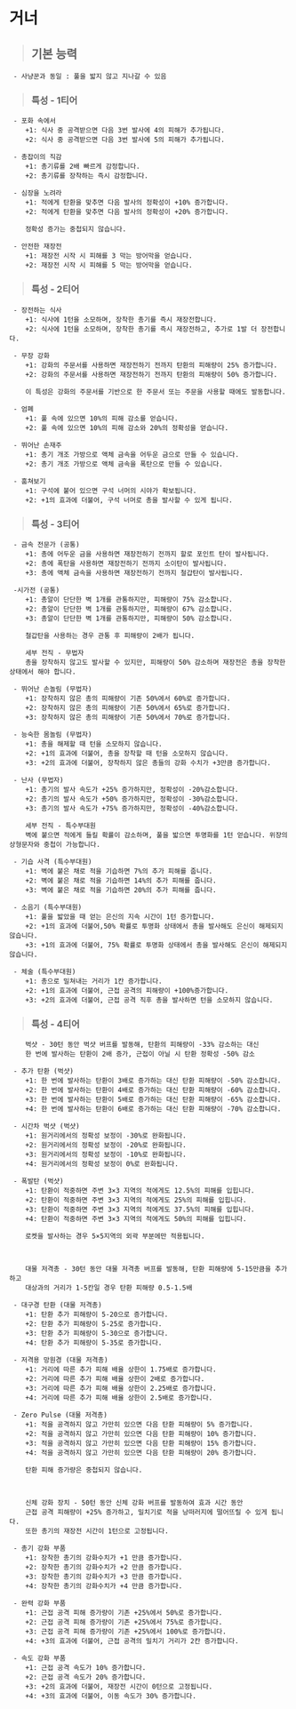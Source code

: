 # 거너

> ## 기본 능력

     - 사냥꾼과 동일 : 풀을 밟지 않고 지나갈 수 있음

> ### 특성 - 1티어

     - 포화 속에서
        +1: 식사 중 공격받으면 다음 3번 발사에 4의 피해가 추가됩니다.
        +2: 식사 중 공격받으면 다음 3번 발사에 5의 피해가 추가됩니다.
     
     - 총잡이의 직감
        +1: 총기류를 2배 빠르게 감정합니다.
        +2: 총기류를 장착하는 즉시 감정합니다.

     - 심장을 노려라
        +1: 적에게 탄환을 맞추면 다음 발사의 정확성이 +10% 증가합니다.
        +2: 적에게 탄환을 맞추면 다음 발사의 정확성이 +20% 증가합니다.

        정확성 증가는 중첩되지 않습니다.

     - 안전한 재장전
        +1: 재장전 시작 시 피해를 3 막는 방어막을 얻습니다.
        +2: 재장전 시작 시 피해를 5 막는 방어막을 얻습니다.

> ### 특성 - 2티어

     - 장전하는 식사
        +1: 식사에 1턴을 소모하며, 장착한 총기를 즉시 재장전합니다.
        +2: 식사에 1턴을 소모하며, 장착한 총기를 즉시 재장전하고, 추가로 1발 더 장전합니다.

     - 무장 강화
        +1: 강화의 주문서를 사용하면 재장전하기 전까지 탄환의 피해량이 25% 증가합니다.
        +2: 강화의 주문서를 사용하면 재장전하기 전까지 탄환의 피해량이 50% 증가합니다.

        이 특성은 강화의 주문서를 기반으로 한 주문서 또는 주문을 사용할 때에도 발동합니다.

     - 엄폐
        +1: 풀 속에 있으면 10%의 피해 감소를 얻습니다.
        +2: 풀 속에 있으면 10%의 피해 감소와 20%의 정확성을 얻습니다.

     - 뛰어난 손재주
        +1: 총기 개조 가방으로 액체 금속을 어두운 금으로 만들 수 있습니다.
        +2: 총기 개조 가방으로 액체 금속을 폭탄으로 만들 수 있습니다.

     - 훔쳐보기
        +1: 구석에 붙어 있으면 구석 너머의 시야가 확보됩니다.
        +2: +1의 효과에 더불어, 구석 너머로 총을 발사할 수 있게 됩니다.

> ### 특성 - 3티어

     - 금속 전문가 (공통)
        +1: 총에 어두운 금을 사용하면 재장전하기 전까지 할로 포인트 탄이 발사됩니다.
        +2: 총에 폭탄을 사용하면 재장전하기 전까지 소이탄이 발사됩니다.
        +3: 총에 액체 금속을 사용하면 재장전하기 전까지 철갑탄이 발사됩니다.

     -시가전 (공통)
        +1: 총알이 단단한 벽 1개를 관통하지만, 피해량이 75% 감소합니다.
        +2: 총알이 단단한 벽 1개를 관통하지만, 피해량이 67% 감소합니다.
        +3: 총알이 단단한 벽 1개를 관통하지만, 피해량이 50% 감소합니다.

        철갑탄을 사용하는 경우 관통 후 피해량이 2배가 됩니다.

        세부 전직 - 무법자
        총을 장착하지 않고도 발사할 수 있지만, 피해량이 50% 감소하며 재장전은 총을 장착한 상태에서 해야 합니다.

     - 뛰어난 손놀림 (무법자)
        +1: 장착하지 않은 총의 피해량이 기존 50%에서 60%로 증가합니다.
        +2: 장착하지 않은 총의 피해량이 기존 50%에서 65%로 증가합니다.
        +3: 장착하지 않은 총의 피해량이 기존 50%에서 70%로 증가합니다.

     - 능숙한 몸놀림 (무법자)
        +1: 총을 해제할 때 턴을 소모하지 않습니다.
        +2: +1의 효과에 더불어, 총을 장착할 때 턴을 소모하지 않습니다.
        +3: +2의 효과에 더불어, 장착하지 않은 총들의 강화 수치가 +3만큼 증가합니다.

     - 난사 (무법자)
        +1: 총기의 발사 속도가 +25% 증가하지만, 정확성이 -20%감소합니다.
        +2: 총기의 발사 속도가 +50% 증가하지만, 정확성이 -30%감소합니다.
        +3: 총기의 발사 속도가 +75% 증가하지만, 정확성이 -40%감소합니다.

        세부 전직 - 특수부대원
        벽에 붙으면 적에게 들킬 확률이 감소하며, 풀을 밟으면 투명화를 1턴 얻습니다. 위장의 상형문자와 중첩이 가능합니다.

     - 기습 사격 (특수부대원)
        +1: 벽에 붙은 채로 적을 기습하면 7%의 추가 피해를 줍니다.
        +2: 벽에 붙은 채로 적을 기습하면 14%의 추가 피해를 줍니다.
        +3: 벽에 붙은 채로 적을 기습하면 20%의 추가 피해를 줍니다.

     - 소음기 (특수부대원)
        +1: 풀을 밟았을 때 얻는 은신의 지속 시간이 1턴 증가합니다.
        +2: +1의 효과에 더불어,50% 확률로 투명화 상태에서 총을 발사해도 은신이 해제되지 않습니다.
        +3: +1의 효과에 더불어, 75% 확률로 투명화 상태에서 총을 발사해도 은신이 해제되지 않습니다.

     - 체술 (특수부대원)
        +1: 총으로 밀쳐내는 거리가 1칸 증가합니다.
        +2: +1의 효과에 더불어, 근접 공격의 피해량이 +100%증가합니다.
        +3: +2의 효과에 더불어, 근접 공격 직후 총을 발사하면 턴을 소모하지 않습니다.

> ### 특성 - 4티어

        벅샷 - 30턴 동안 벅샷 버프를 발동해, 탄환의 피해량이 -33% 감소하는 대신
        한 번에 발사하는 탄환이 2배 증가, 근접이 아닐 시 탄환 정확성 -50% 감소

     - 추가 탄환 (벅샷)
        +1: 한 번에 발사하는 탄환이 3배로 증가하는 대신 탄환 피해량이 -50% 감소합니다.
        +2: 한 번에 발사하는 탄환이 4배로 증가하는 대신 탄환 피해량이 -60% 감소합니다.
        +3: 한 번에 발사하는 탄환이 5배로 증가하는 대신 탄환 피해량이 -65% 감소합니다.
        +4: 한 번에 발사하는 탄환이 6배로 증가하는 대신 탄환 피해량이 -70% 감소합니다.

     - 시간차 벅샷 (벅샷)
        +1: 원거리에서의 정확성 보정이 -30%로 완화됩니다.
        +2: 원거리에서의 정확성 보정이 -20%로 완화됩니다.
        +3: 원거리에서의 정확성 보정이 -10%로 완화됩니다.
        +4: 원거리에서의 정확성 보정이 0%로 완화됩니다.

     - 폭발탄 (벅샷)
        +1: 탄환이 적중하면 주변 3×3 지역의 적에게도 12.5%의 피해를 입힙니다.
        +2: 탄환이 적중하면 주변 3×3 지역의 적에게도 25%의 피해를 입힙니다.
        +3: 탄환이 적중하면 주변 3×3 지역의 적에게도 37.5%의 피해를 입힙니다.
        +4: 탄환이 적중하면 주변 3×3 지역의 적에게도 50%의 피해를 입힙니다.

        로켓을 발사하는 경우 5×5지역의 외곽 부분에만 적용됩니다.



        대물 저격총 - 30턴 동안 대물 저격총 버프를 발동해, 탄환 피해량에 5-15만큼을 추가하고
        대상과의 거리가 1-5칸일 경우 탄환 피해량 0.5-1.5배

     - 대구경 탄환 (대물 저격총)
        +1: 탄환 추가 피해량이 5-20으로 증가합니다.
        +2: 탄환 추가 피해량이 5-25로 증가합니다.
        +3: 탄환 추가 피해량이 5-30으로 증가합니다.
        +4: 탄환 추가 피해량이 5-35로 증가합니다.

     - 저격용 망원경 (대물 저격총)
        +1: 거리에 따른 추가 피해 배율 상한이 1.75배로 증가합니다.
        +2: 거리에 따른 추가 피해 배율 상한이 2배로 증가합니다.
        +3: 거리에 따른 추가 피해 배율 상한이 2.25배로 증가합니다.
        +4: 거리에 따른 추가 피해 배율 상한이 2.5배로 증가합니다.

     - Zero Pulse (대물 저격총)
        +1: 적을 공격하지 않고 가만히 있으면 다음 탄환 피해량이 5% 증가합니다.
        +2: 적을 공격하지 않고 가만히 있으면 다음 탄환 피해량이 10% 증가합니다.
        +3: 적을 공격하지 않고 가만히 있으면 다음 탄환 피해량이 15% 증가합니다.
        +4: 적을 공격하지 않고 가만히 있으면 다음 탄환 피해량이 20% 증가합니다.

        탄환 피해 증가량은 중첩되지 않습니다.



        신체 강화 장치 - 50턴 동안 신체 강화 버프를 발동하여 효과 시간 동안
        근접 공격 피해량이 +25% 증가하고, 밀치기로 적을 낭떠러지에 떨어뜨릴 수 있게 됩니다.
        또한 총기의 재장전 시간이 1턴으로 고정됩니다.

     - 총기 강화 부품
        +1: 장착한 총기의 강화수치가 +1 만큼 증가합니다.
        +2: 장착한 총기의 강화수치가 +2 만큼 증가합니다.
        +3: 장착한 총기의 강화수치가 +3 만큼 증가합니다.
        +4: 장착한 총기의 강화수치가 +4 만큼 증가합니다.

     - 완력 강화 부품
        +1: 근접 공격 피해 증가량이 기존 +25%에서 50%로 증가합니다.
        +2: 근접 공격 피해 증가량이 기존 +25%에서 75%로 증가합니다.
        +3: 근접 공격 피해 증가량이 기존 +25%에서 100%로 증가합니다.
        +4: +3의 효과에 더불어, 근접 공격의 밀치기 거리가 2칸 증가합니다.

     - 속도 강화 부품
        +1: 근접 공격 속도가 10% 증가합니다.
        +2: 근접 공격 속도가 20% 증가합니다.
        +3: +2의 효과에 더불어, 재장전 시간이 0턴으로 고정됩니다.
        +4: +3의 효과에 더불어, 이동 속도가 30% 증가합니다.

